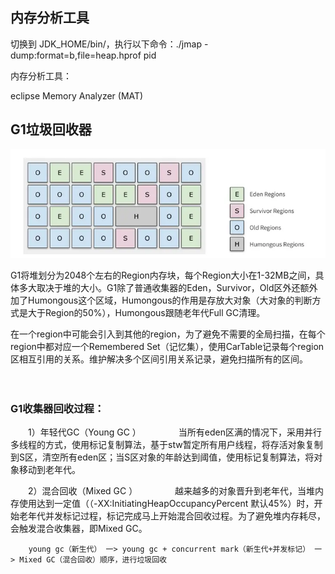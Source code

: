 

## 内存分析工具

切换到 JDK_HOME/bin/，执行以下命令：./jmap -dump:format=b,file=heap.hprof pid

内存分析工具：

eclipse Memory Analyzer (MAT)



## G1垃圾回收器

![](../../image/java/JVM/jvm004.jpg.jpg)

G1将堆划分为2048个左右的Region内存块，每个Region大小在1-32MB之间，具体多大取决于堆的大小。G1除了普通收集器的Eden，Survivor，Old区外还额外加了Humongous这个区域，Humongous的作用是存放大对象（大对象的判断方式是大于Region的50%），Humongous跟随老年代Full GC清理。

在一个region中可能会引入到其他的region，为了避免不需要的全局扫描，在每个region中都对应一个Remembered Set（记忆集），使用CarTable记录每个region区相互引用的关系。维护解决多个区间引用关系记录，避免扫描所有的区间。 

　　

### G1收集器回收过程：

　　1）年轻代GC（Young GC ）
　　　　当所有eden区满的情况下，采用并行多线程的方式，使用标记复制算法，基于stw暂定所有用户线程，将存活对象复制到S区，清空所有eden区；当S区对象的年龄达到阈值，使用标记复制算法，将对象移动到老年代。

　　2）混合回收（Mixed GC ）
　　　　越来越多的对象晋升到老年代，当堆内存使用达到一定值（（-XX:InitiatingHeapOccupancyPercent 默认45%）时，开始老年代并发标记过程，标记完成马上开始混合回收过程。为了避免堆内存耗尽，会触发混合收集器，即Mixed GC。

        young gc（新生代） 一> young gc + concurrent mark（新生代+并发标记） 一> Mixed GC（混合回收）顺序，进行垃圾回收
